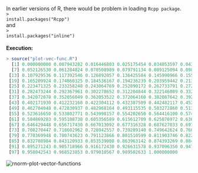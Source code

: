 In earlier versions of R, there would be problem in loading <code>Rcpp package</code>. <br>
<code>> install.packages("Rcpp")</code> <br>
and <br>
<code>> install.packages("inline")</code> <br>
<br>
<b>Execution:</b>
```R
> source("plot-vec-func.R")
  [1] 0.000000000 0.007943282 0.016446803 0.025175454 0.034053597 0.043044583
  [7] 0.052126530 0.061284824 0.070508989 0.079791134 0.089125094 0.098505917
 [13] 0.107929536 0.117392546 0.126892057 0.136425584 0.145990966 0.155586305
 [19] 0.165209924 0.174860325 0.184536167 0.194236239 0.203959442 0.213704776
 [25] 0.223471325 0.233258248 0.243064769 0.252890172 0.262733791 0.272595008
 [31] 0.282473244 0.292367961 0.302278652 0.312204844 0.322146089 0.332101966
 [37] 0.342072078 0.352056049 0.362053522 0.372064160 0.382087642 0.392123662
 [43] 0.402171930 0.412232168 0.422304112 0.432387509 0.442482117 0.452587704
 [49] 0.462704048 0.472830937 0.482968164 0.493115535 0.503272860 0.513439957
 [55] 0.523616650 0.533802771 0.543998157 0.554202650 0.564416100 0.574638358
 [61] 0.584869283 0.595108738 0.605356589 0.615612709 0.625876972 0.636149257
 [67] 0.646429448 0.656717430 0.667013092 0.677316328 0.687627033 0.697945106
 [73] 0.708270447 0.718602962 0.728942557 0.739289140 0.749642624 0.760002921
 [79] 0.770369948 0.780743623 0.791123866 0.801510599 0.811903746 0.822303232
 [85] 0.832708984 0.843120933 0.853539008 0.863963142 0.874393269 0.884829324
 [91] 0.895271243 0.905718966 0.916172430 0.926631578 0.937096350 0.947566690
 [97] 0.958042543 0.968523853 0.979010567 0.989502633 1.000000000
 ```
 ![rnorm-plot-vector-functions](http://geekresearchlab.net/NASA/datasets/1/plot-vec-func.jpeg)
